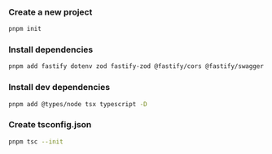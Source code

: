 ### Create a new project
```bash
pnpm init
```

### Install dependencies
```bash
pnpm add fastify dotenv zod fastify-zod @fastify/cors @fastify/swagger
```

### Install dev dependencies
```bash
pnpm add @types/node tsx typescript -D
```

### Create tsconfig.json
```bash
pnpm tsc --init
```